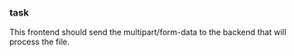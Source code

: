 ### task
This frontend should send the multipart/form-data to the backend that will process the file.
